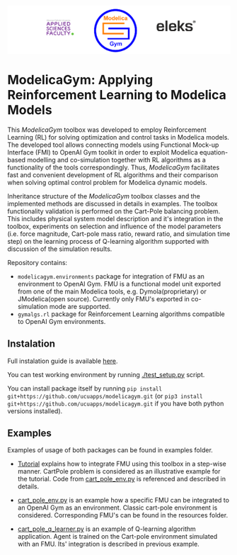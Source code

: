 <img src="preview-image-alt.png" alt="modelicagym_logo"/>

# ModelicaGym: Applying Reinforcement Learning to Modelica Models

This *ModelicaGym* toolbox was developed to employ Reinforcement Learning (RL) for solving optimization and control tasks in Modelica models. The developed tool allows connecting models using Functional Mock-up Interface (FMI) to OpenAI Gym toolkit in order to exploit Modelica equation-based modelling and co-simulation together with RL algorithms as a functionality of the tools correspondingly. Thus, *ModelicaGym* facilitates fast and convenient development of RL algorithms and their comparison when solving optimal control problem for Modelica dynamic models. 

Inheritance structure of the *ModelicaGym* toolbox classes and the implemented methods are discussed in details in examples. The toolbox functionality validation is performed on the Cart-Pole balancing problem. This includes physical system model description and it's integration in the toolbox, experiments on selection and influence of the model parameters (i.e. force magnitude, Cart-pole mass ratio, reward ratio, and simulation time step) on the learning process of Q-learning algorithm supported with discussion of the simulation results. 

Repository contains:
* `modelicagym.environments` package for integration of FMU as an environment to OpenAI Gym.
FMU is a functional model unit exported from one of the main Modelica tools, e.g. Dymola(proprietary) or JModelica(open source).
Currently only FMU's exported in co-simulation mode are supported.
* `gymalgs.rl` package for Reinforcement Learning algorithms compatible to OpenAI Gym environments.

## Instalation
Full instalation guide is available [here](https://github.com/ucuapps/modelicagym/blob/master/docs/install.md).

You can test working environment by running 
[./test_setup.py](https://github.com/ucuapps/modelicagym/blob/master/test/setup_test.py) script.

You can install package itself by running `pip install git+https://github.com/ucuapps/modelicagym.git` (or `pip3 install git+https://github.com/ucuapps/modelicagym.git` if you have both python versions installed).

## Examples
Examples of usage of both packages can be found in examples folder.
* [Tutorial](https://github.com/OlehLuk/modelicagym/blob/master/docs/fmu_integration_tutorial.md) explains how to integrate FMU using this toolbox in a step-wise manner. CartPole problem is considered as an illustrative example for the tutorial. Code from [cart_pole_env.py](https://github.com/OlehLuk/modelicagym/blob/master/examples/cart_pole_env.py) is referenced and described in details.

* [cart_pole_env.py](https://github.com/ucuapps/modelicagym/blob/master/examples/cart_pole_env.py) 
is an example how a specific FMU can be integrated to an OpenAI Gym as an environment. Classic cart-pole environment is considered. 
Corresponding FMU's can be found in the resources folder.

* [cart_pole_q_learner.py](https://github.com/ucuapps/modelicagym/blob/master/examples/cart_pole_q_learner.py) 
is an example of Q-learning algorithm application. Agent is trained on the Cart-pole environment simulated with an FMU. Its' integration is described in previous example.
